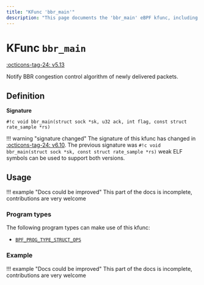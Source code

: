 ```yaml
---
title: "KFunc 'bbr_main'"
description: "This page documents the 'bbr_main' eBPF kfunc, including its definition, usage, program types that can use it, and examples."
---
```

# KFunc `bbr_main`

<!-- [FEATURE_TAG](bbr_main) -->
[:octicons-tag-24: v5.13](https://github.com/torvalds/linux/commit/e78aea8b2170be1b88c96a4d138422986a737336)
<!-- [/FEATURE_TAG] -->

Notify BBR congestion control algorithm of newly delivered packets.

## Definition

**Signature**

<!-- [KFUNC_DEF] -->
`#!c void bbr_main(struct sock *sk, u32 ack, int flag, const struct rate_sample *rs)`
<!-- [/KFUNC_DEF] -->

!!! warning "signature changed"
    The signature of this kfunc has changed in [:octicons-tag-24: v6.10](https://github.com/torvalds/linux/commit/57bfc7605ca5b102ba336779ae9adbc5bbba1d96). The previous signature was `#!c void bbr_main(struct sock *sk, const struct rate_sample *rs)` weak ELF symbols can be used to support both versions.

## Usage

!!! example "Docs could be improved"
    This part of the docs is incomplete, contributions are very welcome

### Program types

The following program types can make use of this kfunc:

<!-- [KFUNC_PROG_REF] -->
- [`BPF_PROG_TYPE_STRUCT_OPS`](../program-type/BPF_PROG_TYPE_STRUCT_OPS.md)
<!-- [/KFUNC_PROG_REF] -->

### Example

!!! example "Docs could be improved"
    This part of the docs is incomplete, contributions are very welcome

